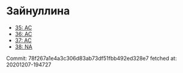 # Зайнуллина
- [35: AC](35.md)
- [36: AC](36.md)
- [37: AC](37.md)
- [38: NA](38.md)

Commit: 78f267a1e4a3c306d83ab73df51fbb492ed328e7
 fetched at: 20201207-194727

